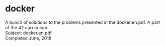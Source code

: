 # docker
A bunch of solutions to the problems presented in the docker.en.pdf.
A part of the 42 curriculum.  
Subject: docker.en.pdf  
Completed June, 2018

